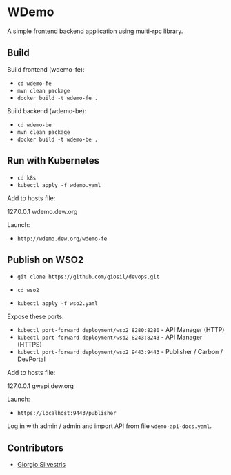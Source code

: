 # WDemo

A simple frontend backend application using multi-rpc library.

## Build

Build frontend (wdemo-fe):

- `cd wdemo-fe`
- `mvn clean package`
- `docker build -t wdemo-fe .`

Build backend (wdemo-be):

- `cd wdemo-be`
- `mvn clean package`
- `docker build -t wdemo-be .`

## Run with Kubernetes

- `cd k8s`
- `kubectl apply -f wdemo.yaml`

Add to hosts file:

127.0.0.1	wdemo.dew.org

Launch:

- `http://wdemo.dew.org/wdemo-fe`

## Publish on WSO2

- `git clone https://github.com/giosil/devops.git`

- `cd wso2`
- `kubectl apply -f wso2.yaml`

Expose these ports:

- `kubectl port-forward deployment/wso2 8280:8280` - API Manager (HTTP)
- `kubectl port-forward deployment/wso2 8243:8243` - API Manager (HTTPS)
- `kubectl port-forward deployment/wso2 9443:9443` - Publisher / Carbon / DevPortal

Add to hosts file:

127.0.0.1	gwapi.dew.org

Launch:

- `https://localhost:9443/publisher`

Log in with admin / admin and import API from file `wdemo-api-docs.yaml`.

## Contributors

* [Giorgio Silvestris](https://github.com/giosil)
